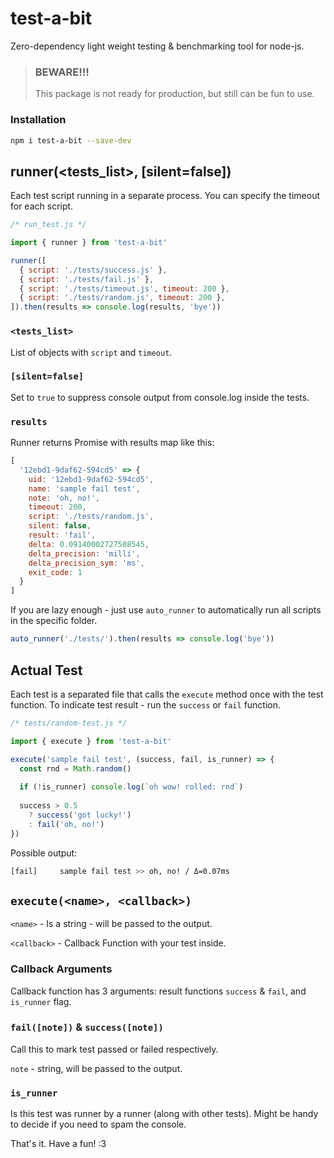 
# test-a-bit

Zero-dependency light weight testing & benchmarking tool for node-js.


> ### BEWARE!!!
> This package is not ready for production, but still can be fun to use.


### Installation
```Bash
npm i test-a-bit --save-dev
```

## runner(<tests_list>, [silent=false])

Each test script running in a separate process. You can specify the timeout for each script.

```JavaScript
/* run_test.js */

import { runner } from 'test-a-bit'

runner([
  { script: './tests/success.js' },
  { script: './tests/fail.js' },
  { script: './tests/timeout.js', timeout: 200 },
  { script: './tests/random.js', timeout: 200 },
]).then(results => console.log(results, 'bye'))
```

### `<tests_list>`

List of objects with `script` and `timeout`.

### `[silent=false]`

Set to `true` to suppress console output from console.log inside the tests.

### `results`

Runner returns Promise with results map like this:

```JavaScript
[
  '12ebd1-9daf62-594cd5' => {
    uid: '12ebd1-9daf62-594cd5',
    name: 'sample fail test',
    note: 'oh, no!',
    timeout: 200,
    script: './tests/random.js',
    silent: false,
    result: 'fail',
    delta: 0.09140002727508545,
    delta_precision: 'milli',
    delta_precision_sym: 'ms',
    exit_code: 1
  }
]
```

If you are lazy enough - just use `auto_runner` to automatically run all scripts in the specific folder.

```JavaScript
auto_runner('./tests/').then(results => console.log('bye'))
```


## Actual Test

Each test is a separated file that calls the `execute` method once with the test function. To indicate test result - run the `success` or `fail` function.

```JavaScript
/* tests/random-test.js */

import { execute } from 'test-a-bit'

execute('sample fail test', (success, fail, is_runner) => {
  const rnd = Math.random()
  
  if (!is_runner) console.log(`oh wow! rolled: rnd`)
  
  success > 0.5
    ? success('got lucky!')
    : fail('oh, no!')
})
```

Possible output:

```Bash
[fail]     sample fail test >> oh, no! / Δ=0.07ms
```

## `execute(<name>, <callback>)`

`<name>` - Is a string - will be passed to the output.

`<callback>` - Callback Function with your test inside.

### Callback Arguments

Callback function has 3 arguments: result functions `success` & `fail`, and `is_runner` flag.

### `fail([note])` & `success([note])`

Call this to mark test passed or failed respectively.

`note` - string, will be passed to the output.

### `is_runner`

Is this test was runner by a runner (along with other tests). Might be handy to decide if you need to spam the console.


That's it. Have a fun! :3
